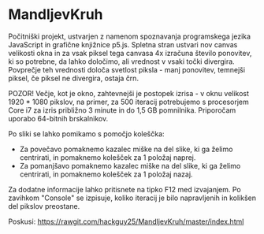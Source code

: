 # MandljevKruh

Počitniški projekt, ustvarjen z namenom spoznavanja programskega jezika JavaScript in grafične knjižnice p5.js.
Spletna stran ustvari nov canvas velikosti okna in za vsak piksel tega canvasa 4x izračuna število ponovitev, ki so potrebne, da lahko določimo, ali vrednost v vsaki točki divergira. Povprečje teh vrednosti določa svetlost piksla - manj ponovitev, temnejši piksel, če piksel ne divergira, ostaja črn.

POZOR! Večje, kot je okno, zahtevnejši je postopek izrisa - v oknu velikost 1920 * 1080 pikslov, na primer, za 500 iteracij potrebujemo s procesorjem Core i7 za izris približno 3 minute in do 1,5 GB pomnilnika. Priporočam uporabo 64-bitnih brskalnikov.

Po sliki se lahko pomikamo s pomočjo koleščka:
 - Za povečavo pomaknemo kazalec miške na del slike, ki ga želimo centrirati, in pomaknemo kolešček za 1 položaj naprej.
 - Za pomanjšavo pomaknemo kazalec miške na del slike, ki ga želimo centrirati, in pomaknemo kolešček za 1 položaj nazaj.

Za dodatne informacije lahko pritisnete na tipko F12 med izvajanjem. Po zavihkom "Console" se izpisuje, koliko iteracij je bilo napravljenih in kolikšen del pikslov preostane.

Poskusi:
https://rawgit.com/hackguy25/MandljevKruh/master/index.html
